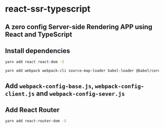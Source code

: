 # react-ssr-typescript

## A zero config Server-side Rendering APP using React and TypeScript

## Install dependencies

```sh
yarn add react react-dom -S

yarn add webpack webpack-cli source-map-loader babel-loader @babel/core @babel/preset-env @babel/preset-react webpack-merge webpack-node-externals npm-run-all nodemon -D
```

## Add `webpack-config-base.js`, `webpack-config-client.js` and `webpack-config-sever.js`

## Add React Router

```sh
yarn add react-router-dom -S
```
